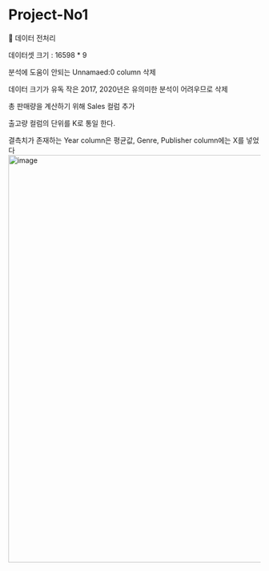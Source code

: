 # Project-No1

📌 데이터 전처리

데이터셋 크기 : 16598 * 9

분석에 도움이 안되는 Unnamaed:0 column 삭제

데이터 크기가 유독 작은 2017, 2020년은 유의미한 분석이 어려우므로 삭제

총 판매량을 계산하기 위해 Sales 컬럼 추가

출고량 컬럼의 단위를 K로 통일 한다.

결측치가 존재하는 Year column은 평균값, Genre, Publisher column에는 X를 넣었다
<img width="813" alt="image" src="https://user-images.githubusercontent.com/106293559/175891770-032647dd-ec4d-460d-9abf-9c685864c63e.png">
